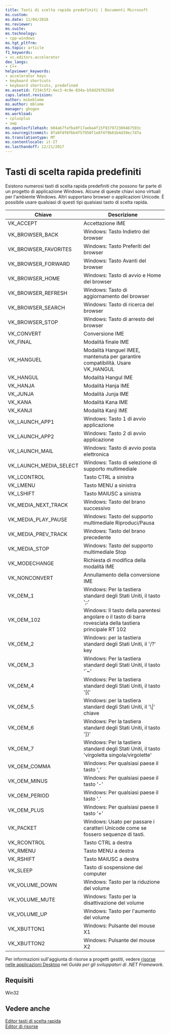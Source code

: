 ```yaml
---
title: Tasti di scelta rapida predefiniti | Documenti Microsoft
ms.custom: 
ms.date: 11/04/2016
ms.reviewer: 
ms.suite: 
ms.technology:
- cpp-windows
ms.tgt_pltfrm: 
ms.topic: article
f1_keywords:
- vc.editors.accelerator
dev_langs:
- C++
helpviewer_keywords:
- accelerator keys
- keyboard shortcuts
- keyboard shortcuts, predefined
ms.assetid: f234c5f2-4ec3-4c9e-834a-b5dd297625b9
caps.latest.revision: 
author: mikeblome
ms.author: mblome
manager: ghogen
ms.workload:
- cplusplus
- uwp
ms.openlocfilehash: b04ab7fafba9f17aeba4f15f937972389467593c
ms.sourcegitcommit: 8fa8fdf0fbb4f57950f1e8f4f9b81b4d39ec7d7a
ms.translationtype: MT
ms.contentlocale: it-IT
ms.lasthandoff: 12/21/2017
---
```

# <a name="predefined-accelerator-keys"></a>Tasti di scelta rapida predefiniti
Esistono numerosi tasti di scelta rapida predefiniti che possono far parte di un progetto di applicazione Windows. Alcune di queste chiavi sono virtuali per l'ambiente Windows. Altri supportano browser o applicazioni Unicode. È possibile usare qualsiasi di questi tipi qualsiasi tasto di scelta rapida.  
  
|Chiave|Descrizione|  
|---------|-----------------|  
|VK_ACCEPT|Accettazione IME|  
|VK_BROWSER_BACK|Windows: Tasto Indietro del browser|  
|VK_BROWSER_FAVORITES|Windows: Tasto Preferiti del browser|  
|VK_BROWSER_FORWARD|Windows: Tasto Avanti del browser|  
|VK_BROWSER_HOME|Windows: Tasto di avvio e Home del browser|  
|VK_BROWSER_REFRESH|Windows: Tasto di aggiornamento del browser|  
|VK_BROWSER_SEARCH|Windows: Tasto di ricerca del browser|  
|VK_BROWSER_STOP|Windows: Tasto di arresto del browser|  
|VK_CONVERT|Conversione IME|  
|VK_FINAL|Modalità finale IME|  
|VK_HANGUEL|Modalità Hanguel IMEE, mantenuta per garantire compatibilità. Usare VK_HANGUL|  
|VK_HANGUL|Modalità Hangul IME|  
|VK_HANJA|Modalità Hanja IME|  
|VK_JUNJA|Modalità Junja IME|  
|VK_KANA|Modalità Kana IME|  
|VK_KANJI|Modalità Kanji IME|  
|VK_LAUNCH_APP1|Windows: Tasto 1 di avvio applicazione|  
|VK_LAUNCH_APP2|Windows: Tasto 2 di avvio applicazione|  
|VK_LAUNCH_MAIL|Windows: Tasto di avvio posta elettronica|  
|VK_LAUNCH_MEDIA_SELECT|Windows: Tasto di selezione di supporto multimediale|  
|VK_LCONTROL|Tasto CTRL a sinistra|  
|VK_LMENU|Tasto MENU a sinistra|  
|VK_LSHIFT|Tasto MAIUSC a sinistra|  
|VK_MEDIA_NEXT_TRACK|Windows: Tasto del brano successivo|  
|VK_MEDIA_PLAY_PAUSE|Windows: Tasto del supporto multimediale Riproduci/Pausa|  
|VK_MEDIA_PREV_TRACK|Windows: Tasto del brano precedente|  
|VK_MEDIA_STOP|Windows: Tasto del supporto multimediale Stop|  
|VK_MODECHANGE|Richiesta di modifica della modalità IME|  
|VK_NONCONVERT|Annullamento della conversione IME|  
|VK_OEM_1|Windows: Per la tastiera standard degli Stati Uniti, il tasto ';:'|  
|VK_OEM_102|Windows: Il tasto della parentesi angolare o il tasto di barra rovesciata della tastiera principale RT 102|  
|VK_OEM_2|Windows: per la tastiera standard degli Stati Uniti, il '/?' key|  
|VK_OEM_3|Windows: Per la tastiera standard degli Stati Uniti, il tasto '`~'|  
|VK_OEM_4|Windows: Per la tastiera standard degli Stati Uniti, il tasto '[{'|  
|VK_OEM_5|Windows: per la tastiera standard degli Stati Uniti, il '\\&#124;' chiave|  
|VK_OEM_6|Windows: Per la tastiera standard degli Stati Uniti, il tasto ']}'|  
|VK_OEM_7|Windows: Per la tastiera standard degli Stati Uniti, il tasto 'virgoletta singola/virgolette'|  
|VK_OEM_COMMA|Windows: Per qualsiasi paese il tasto ','|  
|VK_OEM_MINUS|Windows: Per qualsiasi paese il tasto '-'|  
|VK_OEM_PERIOD|Windows: Per qualsiasi paese il tasto '.'|  
|VK_OEM_PLUS|Windows: Per qualsiasi paese il tasto '+'|  
|VK_PACKET|Windows: Usato per passare i caratteri Unicode come se fossero sequenze di tasti.|  
|VK_RCONTROL|Tasto CTRL a destra|  
|VK_RMENU|Tasto MENU a destra|  
|VK_RSHIFT|Tasto MAIUSC a destra|  
|VK_SLEEP|Tasto di sospensione del computer|  
|VK_VOLUME_DOWN|Windows: Tasto per la riduzione del volume|  
|VK_VOLUME_MUTE|Windows: Tasto per la disattivazione del volume|  
|VK_VOLUME_UP|Windows: Tasto per l'aumento del volume|  
|VK_XBUTTON1|Windows: Pulsante del mouse X1|  
|VK_XBUTTON2|Windows: Pulsante del mouse X2|  
  
 Per informazioni sull'aggiunta di risorse a progetti gestiti, vedere [risorse nelle applicazioni Desktop](/dotnet/framework/resources/index) nel *Guida per gli sviluppatori di .NET Framework.*  
  
## <a name="requirements"></a>Requisiti  
 Win32  
  
## <a name="see-also"></a>Vedere anche  
 [Editor tasti di scelta rapida](../windows/accelerator-editor.md)   
 [Editor di risorse](../windows/resource-editors.md)
